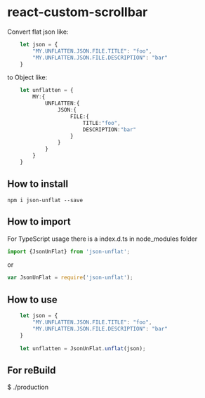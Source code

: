 # react-custom-scrollbar

Convert flat json like:

```typescript
    let json = {
	    "MY.UNFLATTEN.JSON.FILE.TITLE": "foo",
	    "MY.UNFLATTEN.JSON.FILE.DESCRIPTION": "bar"
    }
```
to Object like:
    
```typescript
    let unflatten = {
    	MY:{
    	    UNFLATTEN:{
    	    	JSON:{
    	    		FILE:{
    	    			TITLE:"foo",
    	    			DESCRIPTION:"bar"
    	    		}
    	    	}
    	    }
        }
    }
```    

## How to install
```
npm i json-unflat --save
```

## How to import
For TypeScript usage there is a index.d.ts in node_modules folder
```typescript
import {JsonUnFlat} from 'json-unflat';
```

or

```javascript
var JsonUnFlat = require('json-unflat');
```
## How to use
```typescript
    let json = {
	    "MY.UNFLATTEN.JSON.FILE.TITLE": "foo",
	    "MY.UNFLATTEN.JSON.FILE.DESCRIPTION": "bar"
    }
    
    let unflatten = JsonUnFlat.unflat(json);
```


## For reBuild

$ ./production
